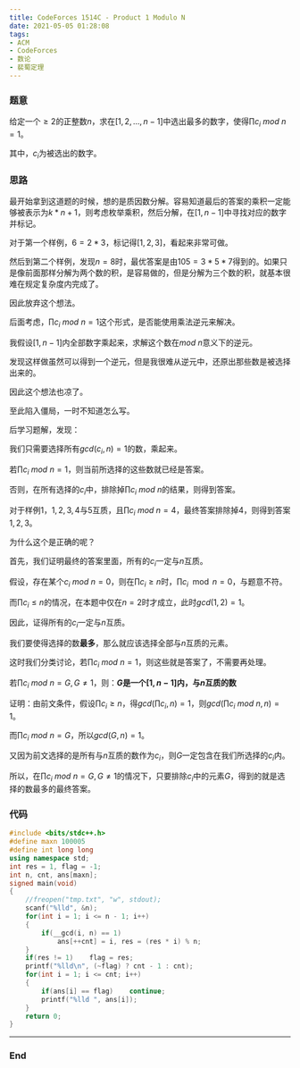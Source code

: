 ```yaml
---
title: CodeForces 1514C - Product 1 Modulo N
date: 2021-05-05 01:28:08
tags:
- ACM
- CodeForces
- 数论
- 裴蜀定理
---
```




### 题意

给定一个$\geq2$的正整数$n$，求在$[1,2,\dots,n-1]$中选出最多的数字，使得$\prod c_i \ mod \ n = 1$。

其中，$c_i$为被选出的数字。<!-- more -->



### 思路

最开始拿到这道题的时候，想的是质因数分解。容易知道最后的答案的乘积一定能够被表示为$k*n+1$，则考虑枚举乘积，然后分解，在$[1,n-1]$中寻找对应的数字并标记。

对于第一个样例，$6=2*3$，标记得$[1,2,3]$，看起来非常可做。

然后到第二个样例，发现$n=8$时，最优答案是由$105=3*5*7$得到的。如果只是像前面那样分解为两个数的积，是容易做的，但是分解为三个数的积，就基本很难在规定复杂度内完成了。

因此放弃这个想法。

后面考虑，$\prod c_i \ mod \ n = 1$这个形式，是否能使用乘法逆元来解决。

我假设$[1,n-1]$内全部数字乘起来，求解这个数在$mod \ n$意义下的逆元。

发现这样做虽然可以得到一个逆元，但是我很难从逆元中，还原出那些数是被选择出来的。

因此这个想法也凉了。

至此陷入僵局，一时不知道怎么写。

后学习题解，发现：

我们只需要选择所有$gcd(c_i,n)=1$的数，乘起来。

若$\prod c_i \ mod \ n = 1$，则当前所选择的这些数就已经是答案。

否则，在所有选择的$c_i$中，排除掉$\prod c_i \ mod \ n$的结果，则得到答案。

对于样例$1$，$1,2,3,4$与$5$互质，且$\prod c_i \ mod \ n = 4$，最终答案排除掉$4$，则得到答案$1,2,3$。

为什么这个是正确的呢？

首先，我们证明最终的答案里面，所有的$c_i$一定与$n$互质。

假设，存在某个$c_i \ mod \ n = 0$，则在$\prod c_i \geq n$时，$\prod c_i \mod n = 0$，与题意不符。

而$\prod c_i \leq n$的情况，在本题中仅在$n=2$时才成立，此时$gcd(1,2)=1$。

因此，证得所有的$c_i$一定与$n$互质。

我们要使得选择的数**最多**，那么就应该选择全部与$n$互质的元素。

这时我们分类讨论，若$\prod c_i \ mod \ n = 1$，则这些就是答案了，不需要再处理。

若$\prod c_i \ mod \ n = G, G \neq 1$，则：**$G$是一个$[1, n-1]$内，与$n$互质的数**

证明：由前文条件，假设$\prod c_i \geq n$，得$gcd(\prod c_i, n) = 1$，则$gcd(\prod c_i \ mod \ n, n) = 1$。

而$\prod c_i \ mod\ n = G$，所以$gcd(G, n) = 1$。

又因为前文选择的是所有与$n$互质的数作为$c_i$，则$G$一定包含在我们所选择的$c_i$内。

所以，在$\prod c_i \ mod \ n = G, G \neq 1$的情况下，只要排除$c_i$中的元素$G$，得到的就是选择的数最多的最终答案。



### 代码

```c++
#include <bits/stdc++.h>
#define maxn 100005
#define int long long
using namespace std;
int res = 1, flag = -1;
int n, cnt, ans[maxn];
signed main(void)
{
    //freopen("tmp.txt", "w", stdout);
    scanf("%lld", &n);
    for(int i = 1; i <= n - 1; i++)
    {
        if(__gcd(i, n) == 1)
            ans[++cnt] = i, res = (res * i) % n;
    }
    if(res != 1)    flag = res;
    printf("%lld\n", (~flag) ? cnt - 1 : cnt);
    for(int i = 1; i <= cnt; i++)
    {
        if(ans[i] == flag)    continue;
        printf("%lld ", ans[i]);
    }
    return 0;
}
```



---



### End

